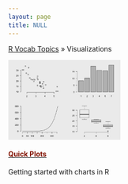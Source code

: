 ```yaml
---
layout: page
title: NULL
---
```


[R Vocab Topics](index) &#187; Visualizations


<STYLE TYPE="text/css"> 
<!-- 
.nomargin {
  margin-top: 0px;
  padding: 0px;
}
--> 
</STYLE>



<div style="width: 150%;">

<div style="float: left; width: 30%;">

<a href="http://bradleyboehmke.github.io/tutorials/quickplots">
<img src="/public/images/visual/quickplots/quickplot2.png" style="display: block; margin: auto;" />
</a>

<h4><a href="http://bradleyboehmke.github.io/tutorials/quickplots"><font color="#821122;">Quick Plots</font></a></h4>
<p class="nomargin">Getting started with charts in R</p>


</div>
 
<div style="float: left; width: 30%;">

 
</div>
 
 
<div style="float: left; width: 30%;">


</div>

<br style="clear: left;" />
</div>
